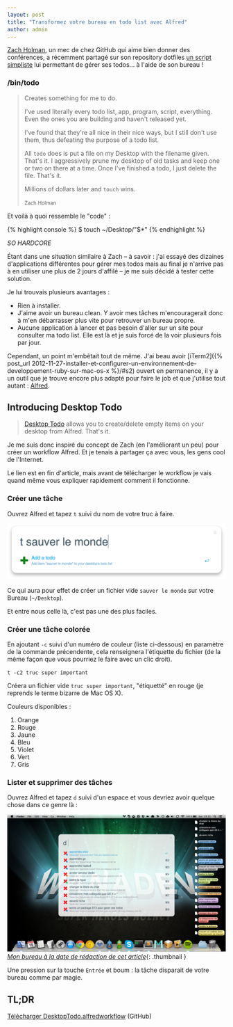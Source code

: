 ```yaml
---
layout: post
title: "Transformez votre bureau en todo list avec Alfred"
author: admin
---
```


[Zach Holman](http://zachholman.com/), un mec de chez GitHub qui aime bien donner des conférences, a récemment partagé sur son repository dotfiles [un script simpliste](https://github.com/holman/dotfiles/commit/d774e970a88a04aca8024178849301af6d6ac5c3) lui permettant de gérer ses todos… à l'aide de son bureau !

### /bin/todo

> Creates something for me to do.
>
> I've used literally every todo list, app, program, script, everything. Even
> the ones you are building and haven't released yet.
>
> I've found that they're all nice in their nice ways, but I still don't use
> them, thus defeating the purpose of a todo list.
>
> All `todo` does is put a file on my Desktop with the filename given. That's
> it. I aggressively prune my desktop of old tasks and keep one or two on there
> at a time. Once I've finished a todo, I just delete the file. That's it.
>
> Millions of dollars later and `touch` wins.
>
> <small>Zach Holman</small>

Et voilà à quoi ressemble le "code" :

{% highlight console %}
$ touch ~/Desktop/"$*"
{% endhighlight %}

*SO HARDCORE*

Étant dans une situation similaire à Zach – à savoir : j'ai essayé des dizaines d'applications différentes pour gérer mes todos mais au final je n'arrive pas à en utiliser une plus de 2 jours d'affilé – je me suis décidé à tester cette solution.

Je lui trouvais plusieurs avantages :

- Rien à installer.
- J'aime avoir un bureau clean. Y avoir mes tâches m'encouragerait donc à m'en débarrasser plus vite pour retrouver un bureau propre.
- Aucune application à lancer et pas besoin d'aller sur un site pour consulter ma todo list. Elle est là et je suis forcé de la voir plusieurs fois par jour.

Cependant, un point m'embêtait tout de même. J'ai beau avoir [iTerm2]({% post_url 2012-11-27-installer-et-configurer-un-environnement-de-developpement-ruby-sur-mac-os-x %}/#s2) ouvert en permanence, il y a un outil que je trouve encore plus adapté pour faire le job et que j'utilise tout autant : [Alfred](http://www.alfredapp.com/).

## Introducing Desktop Todo

> [Desktop Todo](https://github.com/Pym/alfred-workflow-desktop-todo) allows you to create/delete empty items on your desktop from Alfred. That's it.

Je me suis donc inspiré du concept de Zach (en l'améliorant un peu) pour créer un workflow Alfred. Et je tenais à partager ça avec vous, les gens cool de l'Internet.

Le lien est en fin d'article, mais avant de télécharger le workflow je vais quand même vous expliquer rapidement comment il fonctionne.

### Créer une tâche

Ouvrez Alfred et tapez `t` suivi du nom de votre truc à faire.

![Pow](/img/5/add.png)

Ce qui aura pour effet de créer un fichier vide `sauver le monde` sur votre Bureau (`~/Desktop`).

Et entre nous celle là, c'est pas une des plus faciles.

### Créer une tâche colorée

En ajoutant `-c` suivi d'un numéro de couleur (liste ci-dessous) en paramètre de la commande précendente, cela renseignera l'étiquette du fichier (de la même façon que vous pourriez le faire avec un clic droit).

    t -c2 truc super important

Créera un fichier vide `truc super important`, "étiquetté" en rouge (je reprends le terme bizarre de Mac OS X).

Couleurs disponibles :

1.  Orange
2.  Rouge
3.  Jaune
4.  Bleu
5.  Violet
6.  Vert
7.  Gris

### Lister et supprimer des tâches

Ouvrez Alfred et tapez `d` suivi d'un espace et vous devriez avoir quelque chose dans ce genre là :

[![Pow](/img/5/remove-thumb.png)*Mon bureau à la date de rédaction de cet article*](/img/5/remove.png){: .thumbnail }

Une pression sur la touche `Entrée` et boum : la tâche disparait de votre bureau comme par magie.

## TL;DR

[Télécharger DesktopTodo.alfredworkflow](https://github.com/Pym/alfred-workflow-desktop-todo/releases) (GitHub)
